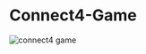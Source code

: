 # Connect4-Game
![connect4 game](https://user-images.githubusercontent.com/94515205/227859458-bb1ca09e-310c-46d5-843c-f224688458c9.png)
